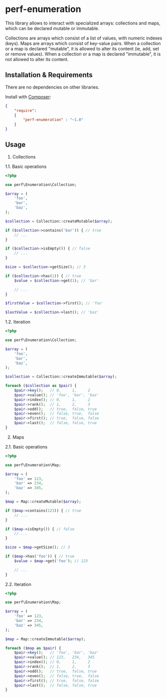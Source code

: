 perf-enumeration
================

This library allows to interact with specialized arrays: collections and maps, which can be declared mutable or immutable.

Collections are arrays which consist of a list of values, with numeric indexes (keys).
Maps are arrays which consist of key-value pairs.
When a collection or a map is declared "mutable", it is allowed to alter its content (ie, add, set or remove values).
When a collection or a map is declared "immutable", it is not allowed to alter its content.

## Installation & Requirements

There are no dependencies on other libraries.

Install with [Composer](http://getcomposer.org):

```json
{
	"require":
	{
		"perf-enumeration" : "~1.0"
	}
}
```

## Usage

1. Collections

1.1. Basic operations

```php
<?php

use perf\Enumeration\Collection;

$array = (
	'foo',
	'bar',
	'baz',
);

$collection = Collection::createMutable($array);

if ($collection->contains('bar')) { // true
	// ...
}

if ($collection->isEmpty()) { // false
	// ...
}

$size = $collection->getSize(); // 3

if ($collection->has(1)) { // true
	$value = $collection->get(1); // 'bar'

	// ...
}

$firstValue = $collection->first(); // 'foo'

$lastValue = $collection->last(); // 'baz'

```

1.2. Iteration

```php
<?php

use perf\Enumeration\Collection;

$array = (
	'foo',
	'bar',
	'baz',
);

$collection = Collection::createImmutable($array);

foreach ($collection as $pair) {
	$pair->key();   // 0,     1,     2
	$pair->value(); // 'foo', 'bar', 'baz'
	$pair->index(); // 0,     1,     2
	$pair->rank();  // 1,     2,     3
	$pair->odd();   // true,  false, true
	$pair->even();  // false, true,  false
	$pair->first(); // true,  false, false
	$pair->last();  // false, false, true
}

```

2. Maps

2.1. Basic operations

```php
<?php

use perf\Enumeration\Map;

$array = (
	'foo' => 123,
	'bar' => 234,
	'baz' => 345,
);

$map = Map::createMutable($array);

if ($map->contains(123)) { // true
	// ...
}

if ($map->isEmpty()) { // false
	// ...
}

$size = $map->getSize(); // 3

if ($map->has('foo')) { // true
	$value = $map->get('foo'); // 123

	// ...
}

```

2.2. Iteration

```php
<?php

use perf\Enumeration\Map;

$array = (
	'foo' => 123,
	'bar' => 234,
	'baz' => 345,
);

$map = Map::createImmutable($array);

foreach ($map as $pair) {
	$pair->key();   // 'foo', 'bar', 'baz'
	$pair->value(); // 123,   234,   345
	$pair->index(); // 0,     1,     2
	$pair->rank();  // 1,     2,     3
	$pair->odd();   // true,  false, true
	$pair->even();  // false, true,  false
	$pair->first(); // true,  false, false
	$pair->last();  // false, false, true
}

```
